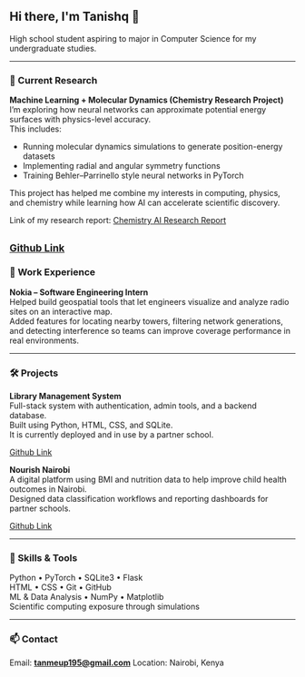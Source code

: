 ## Hi there, I'm Tanishq 👋

High school student aspiring to major in Computer Science for my undergraduate studies.  

---

### 🔬 Current Research
**Machine Learning + Molecular Dynamics (Chemistry Research Project)**  
I’m exploring how neural networks can approximate potential energy surfaces with physics-level accuracy.  
This includes:
- Running molecular dynamics simulations to generate position-energy datasets
- Implementing radial and angular symmetry functions
- Training Behler–Parrinello style neural networks in PyTorch

This project has helped me combine my interests in computing, physics, and chemistry while learning how AI can accelerate scientific discovery.

Link of my research report: [Chemistry AI Research Report](https://github.com/Tanishqqq19/modelling_simulations/blob/main/Chemistry%20AI%20Research%20Report.pdf)

<sub> [Github Link](https://github.com/Tanishqqq19/modelling_simulations/) </sub>
---
### 💼 Work Experience

**Nokia – Software Engineering Intern**  
Helped build geospatial tools that let engineers visualize and analyze radio sites on an interactive map.  
Added features for locating nearby towers, filtering network generations, and detecting interference so teams can improve coverage performance in real environments.

---
### 🛠️ Projects

**Library Management System**  
Full-stack system with authentication, admin tools, and a backend database.  
Built using Python, HTML, CSS, and SQLite.  
It is currently deployed and in use by a partner school.

[Github Link](https://github.com/Tanishqqq19/Library-Management-System/) 


**Nourish Nairobi**   
A digital platform using BMI and nutrition data to help improve child health outcomes in Nairobi.  
Designed data classification workflows and reporting dashboards for partner schools.

[Github Link](https://github.com/Tanishqqq19/Nourish-4-Health/) 


---

### 🔧 Skills & Tools
Python • PyTorch • SQLite3 • Flask  
HTML • CSS • Git • GitHub  
ML & Data Analysis • NumPy • Matplotlib  
Scientific computing exposure through simulations

---

### 📫 Contact
Email: **tanmeup195@gmail.com**
Location: Nairobi, Kenya

